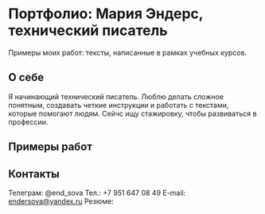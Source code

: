# Портфолио: Мария Эндерс, технический писатель
Примеры моих работ: тексты, написанные в рамках учебных курсов.

## О себе
Я начинающий технический писатель. Люблю делать сложное понятным, создавать четкие инструкции и работать с текстами, которые помогают людям. Сейчс ищу стажировку, чтобы развиваться в профессии.

## Примеры работ

## Контакты
Телеграм: @end_sova
Тел.: +7 951 647 08 49
E-mail: endersova@yandex.ru
Резюме: 
